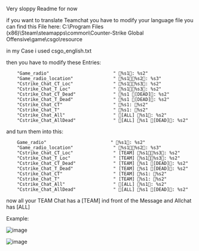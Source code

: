 Very sloppy Readme for now

if you want to translate Teamchat you have to modify your language file
you can find this File here: 
C:\Program Files (x86)\Steam\steamapps\common\Counter-Strike Global Offensive\game\csgo\resource

in my Case i used csgo_english.txt

then you have to modify these Entries:

        "Game_radio"                        " %s1: %s2"
        "Game_radio_location"               " %s1﹫%s2: %s3"
        "Cstrike_Chat_CT_Loc"               " %s1﹫%s3: %s2"
        "Cstrike_Chat_T_Loc"                " %s1﹫%s3: %s2"
        "Cstrike_Chat_CT_Dead"              " %s1 [DEAD]: %s2"
        "Cstrike_Chat_T_Dead"               " %s1 [DEAD]: %s2"
        "Cstrike_Chat_CT"                   " %s1: %s2"
        "Cstrike_Chat_T"                    " %s1: %s2"
        "Cstrike_Chat_All"                  " [ALL] %s1: %s2"
        "Cstrike_Chat_AllDead"              " [ALL] %s1 [DEAD]: %s2"

and turn them into this:

        Game_radio"                        " %s1: %s2"
        "Game_radio_location"               " %s1﹫%s2: %s3"
        "Cstrike_Chat_CT_Loc"               " [TEAM] %s1﹫%s3: %s2"
        "Cstrike_Chat_T_Loc"                " [TEAM] %s1﹫%s3: %s2"
        "Cstrike_Chat_CT_Dead"              " [TEAM] %s1 [DEAD]: %s2"
        "Cstrike_Chat_T_Dead"               " [TEAM] %s1 [DEAD]: %s2"
        "Cstrike_Chat_CT"                   " [TEAM] %s1: %s2"
        "Cstrike_Chat_T"                    " [TEAM] %s1: %s2"
        "Cstrike_Chat_All"                  " [ALL] %s1: %s2"
        "Cstrike_Chat_AllDead"              " [ALL] %s1 [DEAD]: %s2"

now all your TEAM Chat has a [TEAM] ind front of the Message and Allchat has [ALL] 


Example:  

![image](https://github.com/MeckeDev/cs2_translator/assets/43956685/71077f09-7bcb-49c8-875a-4e52b6929f11)

![image](https://github.com/MeckeDev/cs2_translator/assets/43956685/08f68b7e-c494-4c25-879b-c372dad49293)

